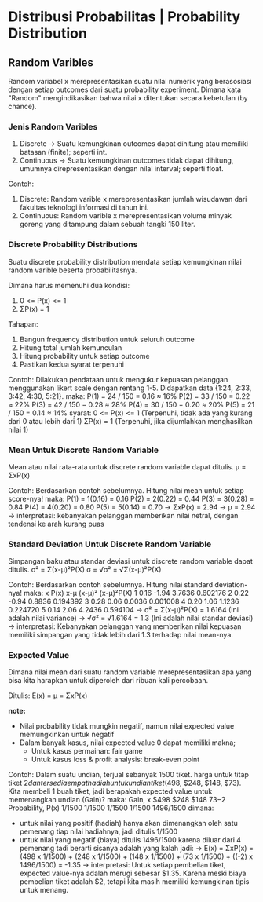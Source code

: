 # Distribusi Probabilitas | Probability Distribution
## Random Varibles
Random variabel x merepresentasikan suatu nilai numerik yang berasosiasi dengan setiap outcomes dari suatu probability experiment. Dimana kata "Random" mengindikasikan bahwa nilai x ditentukan secara kebetulan (by chance).

### Jenis Random Varibles
1. Discrete -> Suatu kemungkinan outcomes dapat dihitung atau memiliki batasan (finite); seperti int.
2. Continuous -> Suatu kemungkinan outcomes tidak dapat dihitung, umumnya direpresentasikan dengan nilai interval; seperti float.

Contoh:
1. Discrete: Random varible x merepresentasikan jumlah wisudawan dari fakultas teknologi informasi di tahun ini.
2. Continuous: Random varible x merepresentasikan volume minyak goreng yang ditampung dalam sebuah tangki 150 liter.

### Discrete Probability Distributions
Suatu discrete probability distribution mendata setiap kemungkinan nilai random varible beserta probabilitasnya.

Dimana harus memenuhi dua kondisi:
1. 0 <= P(x) <= 1
2. ΣP(x) = 1

Tahapan:
1. Bangun frequency distribution untuk seluruh outcome
2. Hitung total jumlah kemunculan
3. Hitung probability untuk setiap outcome
4. Pastikan kedua syarat terpenuhi

Contoh:
Dilakukan pendataan untuk mengukur kepuasan pelanggan menggunakan likert scale dengan rentang 1-5. Didapatkan data {1:24, 2:33, 3:42, 4:30, 5:21}.
maka:
P(1) = 24 / 150 = 0.16 ≈ 16%
P(2) = 33 / 150 = 0.22 ≈ 22%
P(3) = 42 / 150 = 0.28 ≈ 28%
P(4) = 30 / 150 = 0.20 ≈ 20%
P(5) = 21 / 150 = 0.14 ≈ 14%
syarat:
0 <= P(x) <= 1 (Terpenuhi, tidak ada yang kurang dari 0 atau lebih dari 1)
ΣP(x) = 1 (Terpenuhi, jika dijumlahkan menghasilkan nilai 1)

### Mean Untuk Discrete Random Variable
Mean atau nilai rata-rata untuk discrete random variable dapat ditulis.
µ = ΣxP(x)

Contoh:
Berdasarkan contoh sebelumnya. Hitung nilai mean untuk setiap score-nya!
maka:
P(1) = 1(0.16) = 0.16
P(2) = 2(0.22) = 0.44
P(3) = 3(0.28) = 0.84
P(4) = 4(0.20) = 0.80
P(5) = 5(0.14) = 0.70
-> ΣxP(x) = 2.94
-> µ = 2.94
-> interpretasi: kebanyakan pelanggan memberikan nilai netral, dengan tendensi ke arah kurang puas

### Standard Deviation Untuk Discrete Random Variable
Simpangan baku atau standar deviasi untuk discrete random variable dapat ditulis.
σ² = Σ(x-µ)²P(X)
σ = √σ² = √Σ(x-µ)²P(X)

Contoh:
Berdasarkan contoh sebelumnya. Hitung nilai standard deviation-nya!
maka:
x    P(x)    x-µ     (x-µ)²      (x-µ)²P(X)
1    0.16    -1.94   3.7636      0.602176
2    0.22    -0.94   0.8836      0.194392
3    0.28    0.06    0.0036      0.001008
4    0.20    1.06    1.1236      0.224720
5    0.14    2.06    4.2436      0.594104
-> σ² = Σ(x-µ)²P(X) = 1.6164 (Ini adalah nilai variance)
-> √σ² = √1.6164 = 1.3 (Ini adalah nilai standar deviasi)
-> interpretasi: Kebanyakan pelanggan yang memberikan nilai kepuasan memiliki simpangan yang tidak lebih dari 1.3 terhadap nilai mean-nya.

### Expected Value
Dimana nilai mean dari suatu random variable merepresentasikan apa yang bisa kita harapkan untuk diperoleh dari ribuan kali percobaan.

Ditulis:
E(x) = µ = ΣxP(x)

**note:**
- Nilai probability tidak mungkin negatif, namun nilai expected value memungkinkan untuk negatif
- Dalam banyak kasus, nilai expected value 0 dapat memiliki makna;
    - Untuk kasus permainan: fair game
    - Untuk kasus loss & profit analysis: break-even point

Contoh:
Dalam suatu undian, terjual sebanyak 1500 tiket. harga untuk titap tiket $2 dan tersedia empat hadiah untuk undian tiket ($498, $248, $148, $73). Kita membeli 1 buah tiket, jadi berapakah expected value untuk memenangkan undian (Gain)?
maka:
Gain, x             $498     $248    $148    $73    -$2
Probability, P(x)   1/1500  1/1500  1/1500  1/1500  1496/1500
dimana:
- untuk nilai yang positif (hadiah) hanya akan dimenangkan oleh satu pemenang tiap nilai hadiahnya, jadi ditulis 1/1500
- untuk nilai yang negatif (biaya) ditulis 1496/1500 karena diluar dari 4 pemenang tadi berarti sisanya adalah yang kalah
jadi:
-> E(x) = ΣxP(x)
= (498 x 1/1500) + (248 x 1/1500) + (148 x 1/1500) + (73 x 1/1500) + ((-2) x 1496/1500)
= -1.35
-> interpretasi: Untuk setiap pembelian tiket, expected value-nya adalah merugi sebesar $1.35. Karena meski biaya pembelian tiket adalah $2, tetapi kita masih memiliki kemungkinan tipis untuk menang.